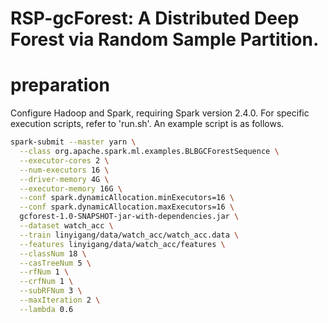 # RSP-gcForest: A Distributed Deep Forest via Random Sample Partition.

# preparation

Configure Hadoop and Spark, requiring Spark version 2.4.0. For specific  execution scripts, refer to 'run.sh'. An example script is as  follows.

```sh
spark-submit --master yarn \
  --class org.apache.spark.ml.examples.BLBGCForestSequence \
  --executor-cores 2 \
  --num-executors 16 \
  --driver-memory 4G \
  --executor-memory 16G \
  --conf spark.dynamicAllocation.minExecutors=16 \
  --conf spark.dynamicAllocation.maxExecutors=16 \
  gcforest-1.0-SNAPSHOT-jar-with-dependencies.jar \
  --dataset watch_acc \
  --train linyigang/data/watch_acc/watch_acc.data \
  --features linyigang/data/watch_acc/features \
  --classNum 18 \
  --casTreeNum 5 \
  --rfNum 1 \
  --crfNum 1 \
  --subRFNum 3 \
  --maxIteration 2 \
  --lambda 0.6
```



